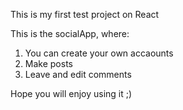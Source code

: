 This is my first test project on React

This is the socialApp, where:

1. You can create your own accaounts
2. Make posts
3. Leave and edit comments

Hope you will enjoy using it ;)